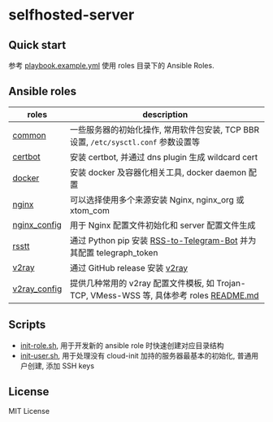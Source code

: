 
# selfhosted-server

## Quick start

参考 [playbook.example.yml](./playbook.example.yml) 使用 roles 目录下的 Ansible Roles.

## Ansible roles

| roles | description |
| ----- | ----------- |
| [common](roles/common/) | 一些服务器的初始化操作, 常用软件包安装, TCP BBR 设置, `/etc/sysctl.conf` 参数设置等  |
| [certbot](roles/certbot/) | 安装 certbot, 并通过 dns plugin 生成 wildcard cert |
| [docker](roles/docker/) | 安装 docker 及容器化相关工具, docker daemon 配置 |
| [nginx](roles/nginx/) | 可以选择使用多个来源安装 Nginx, nginx_org 或 xtom_com |
| [nginx_config](roles/nginx_config/) | 用于 Nginx 配置文件初始化和 server 配置文件生成 |
| [rsstt](roles/rsstt/) | 通过 Python pip 安装 [RSS-to-Telegram-Bot](https://github.com/Rongronggg9/RSS-to-Telegram-Bot) 并为其配置 telegraph_token |
| [v2ray](roles/v2ray/) | 通过 GitHub release 安装 [v2ray](https://github.com/v2fly/v2ray-core/releases) |
| [v2ray_config](roles/v2ray_config/) | 提供几种常用的 v2ray 配置文件模板, 如 Trojan-TCP, VMess-WSS 等, 具体参考 roles [README.md](roles/v2ray_config/README.md) |

## Scripts

* [init-role.sh](./init-role.sh), 用于开发新的 ansible role 时快速创建对应目录结构
* [init-user.sh](./init-user.sh), 用于处理没有 cloud-init 加持的服务器最基本的初始化, 普通用户创建, 添加 SSH keys

## License

MIT License
